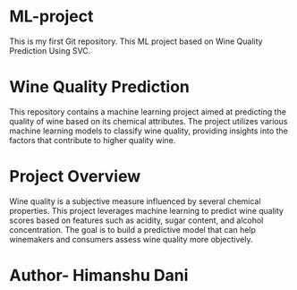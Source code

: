 # ML-project
This is my first Git repository. 
This ML project based on Wine Quality Prediction Using SVC.

# Wine Quality Prediction
This repository contains a machine learning project aimed at predicting the quality of wine based on its chemical attributes. The project utilizes various machine learning models to classify wine quality, providing insights into the factors that contribute to higher quality wine.

# Project Overview
Wine quality is a subjective measure influenced by several chemical properties. This project leverages machine learning to predict wine quality scores based on features such as acidity, sugar content, and alcohol concentration. The goal is to build a predictive model that can help winemakers and consumers assess wine quality more objectively.
# Author- Himanshu Dani
